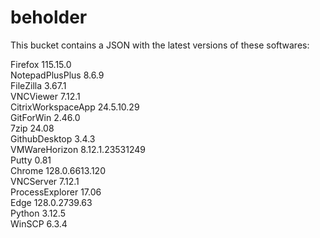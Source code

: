 # beholder
This bucket contains a JSON with the latest versions of these softwares:

Firefox            115.15.0         
NotepadPlusPlus    8.6.9            
FileZilla          3.67.1           
VNCViewer          7.12.1           
CitrixWorkspaceApp 24.5.10.29       
GitForWin          2.46.0           
7zip               24.08            
GithubDesktop      3.4.3            
VMWareHorizon      8.12.1.23531249  
Putty              0.81             
Chrome             128.0.6613.120   
VNCServer          7.12.1           
ProcessExplorer    17.06            
Edge               128.0.2739.63    
Python             3.12.5           
WinSCP             6.3.4            



